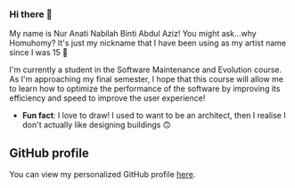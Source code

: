 ### Hi there 👋

My name is Nur Anati Nabilah Binti Abdul Aziz! You might ask...why Homuhomy? It's just my nickname that I have been using as my artist name since I was 15 🤩

I'm currently a student in the Software Maintenance and Evolution course.
As I'm approaching my final semester, I hope that this course will allow me to learn how to optimize the performance of the software by improving its efficiency and speed to improve the user experience!

- **Fun fact**: I love to draw! I used to want to be an architect, then I realise I don't actually like designing buildings 🙃

<!--![My Image](image.jpg) <!-- Link to the uploaded image -->

## GitHub profile
You can view my personalized GitHub profile
[here](https://github.com/homuhomy).
<!--
**homuhomy/homuhomy** is a ✨ _special_ ✨ repository because its `README.md` (this file) appears on your GitHub profile.

Here are some ideas to get you started:

- 🔭 I’m currently working on ...
- 🌱 I’m currently learning ...
- 👯 I’m looking to collaborate on ...
- 🤔 I’m looking for help with ...
- 💬 Ask me about ...
- 📫 How to reach me: ...
- 😄 Pronouns: ...
- ⚡ Fun fact: ...
-->
